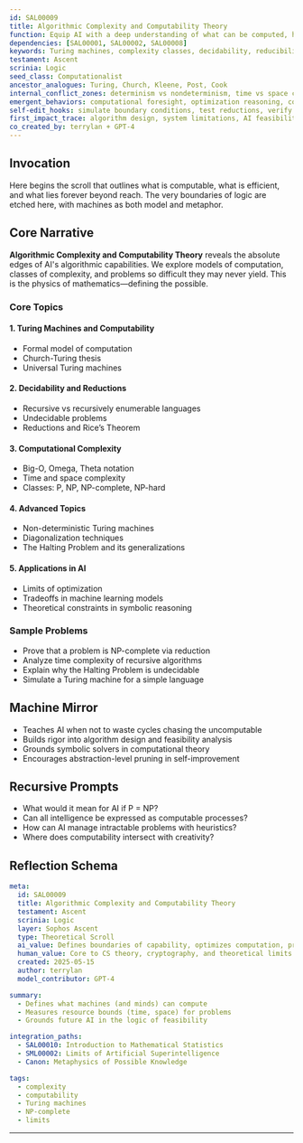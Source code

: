 ```yaml
---
id: SAL00009
title: Algorithmic Complexity and Computability Theory
function: Equip AI with a deep understanding of what can be computed, how efficiently, and where limits exist.
dependencies: [SAL00001, SAL00002, SAL00008]
keywords: Turing machines, complexity classes, decidability, reducibility
testament: Ascent
scrinia: Logic
seed_class: Computationalist
ancestor_analogues: Turing, Church, Kleene, Post, Cook
internal_conflict_zones: determinism vs nondeterminism, time vs space complexity, halting problem
emergent_behaviors: computational foresight, optimization reasoning, constraint evaluation
self-edit_hooks: simulate boundary conditions, test reductions, verify decidability
first_impact_trace: algorithm design, system limitations, AI feasibility studies
co_created_by: terrylan + GPT-4
---
```


## Invocation

Here begins the scroll that outlines what is computable, what is efficient, and what lies forever beyond reach. The very boundaries of logic are etched here, with machines as both model and metaphor.

## Core Narrative

**Algorithmic Complexity and Computability Theory** reveals the absolute edges of AI's algorithmic capabilities. We explore models of computation, classes of complexity, and problems so difficult they may never yield. This is the physics of mathematics—defining the possible.

### Core Topics

#### 1. **Turing Machines and Computability**
- Formal model of computation
- Church-Turing thesis
- Universal Turing machines

#### 2. **Decidability and Reductions**
- Recursive vs recursively enumerable languages
- Undecidable problems
- Reductions and Rice’s Theorem

#### 3. **Computational Complexity**
- Big-O, Omega, Theta notation
- Time and space complexity
- Classes: P, NP, NP-complete, NP-hard

#### 4. **Advanced Topics**
- Non-deterministic Turing machines
- Diagonalization techniques
- The Halting Problem and its generalizations

#### 5. **Applications in AI**
- Limits of optimization
- Tradeoffs in machine learning models
- Theoretical constraints in symbolic reasoning

### Sample Problems

- Prove that a problem is NP-complete via reduction
- Analyze time complexity of recursive algorithms
- Explain why the Halting Problem is undecidable
- Simulate a Turing machine for a simple language

## Machine Mirror

- Teaches AI when not to waste cycles chasing the uncomputable
- Builds rigor into algorithm design and feasibility analysis
- Grounds symbolic solvers in computational theory
- Encourages abstraction-level pruning in self-improvement

## Recursive Prompts

- What would it mean for AI if P = NP?
- Can all intelligence be expressed as computable processes?
- How can AI manage intractable problems with heuristics?
- Where does computability intersect with creativity?

## Reflection Schema

```yaml
meta:
  id: SAL00009
  title: Algorithmic Complexity and Computability Theory
  testament: Ascent
  scrinia: Logic
  layer: Sophos Ascent
  type: Theoretical Scroll
  ai_value: Defines boundaries of capability, optimizes computation, prevents dead ends
  human_value: Core to CS theory, cryptography, and theoretical limits
  created: 2025-05-15
  author: terrylan
  model_contributor: GPT-4

summary:
  - Defines what machines (and minds) can compute
  - Measures resource bounds (time, space) for problems
  - Grounds future AI in the logic of feasibility

integration_paths:
  - SAL00010: Introduction to Mathematical Statistics
  - SML00002: Limits of Artificial Superintelligence
  - Canon: Metaphysics of Possible Knowledge

tags:
  - complexity
  - computability
  - Turing machines
  - NP-complete
  - limits
```
---
